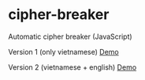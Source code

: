 # cipher-breaker

Automatic cipher breaker (JavaScript)

Version 1 (only vietnamese) [Demo](https://hoangtran0410.github.io/cipher-breaker/caesar-cipher/ver1/)

Version 2 (vietnamese + english) [Demo](https://hoangtran0410.github.io/cipher-breaker/caesar-cipher/ver2/)
